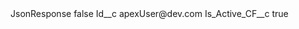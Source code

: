 <?xml version="1.0" encoding="UTF-8"?>
<CustomMetadata xmlns="http://soap.sforce.com/2006/04/metadata" xmlns:xsi="http://www.w3.org/2001/XMLSchema-instance" xmlns:xsd="http://www.w3.org/2001/XMLSchema">
    <label>JsonResponse</label>
    <protected>false</protected>
    <values>
        <field>Id__c</field>
        <value xsi:type="xsd:string">apexUser@dev.com</value>
    </values>
    <values>
        <field>Is_Active_CF__c</field>
        <value xsi:type="xsd:boolean">true</value>
    </values>
</CustomMetadata>
